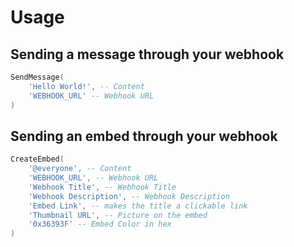 # Usage

## Sending a message through your webhook
```lua
SendMessage(
    'Hello World!', -- Content
    'WEBHOOK_URL' -- Webhook URL
)
```

## Sending an embed through your webhook
```lua
CreateEmbed(
    '@everyone', -- Content
    'WEBHOOK_URL', -- Webhook URL
    'Webhook Title', -- Webhook Title
    'Webhook Description', -- Webhook Description
    'Embed Link', -- makes the title a clickable link
    'Thumbnail URL', -- Picture on the embed
    '0x36393F' -- Embed Color in hex
)
```
